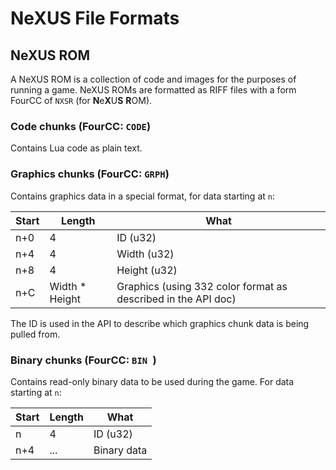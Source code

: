 # NeXUS File Formats

## NeXUS ROM

A NeXUS ROM is a collection of code and images for the purposes of running a game. NeXUS ROMs are formatted as RIFF files with a form FourCC of `NXSR` (for **N**e**X**U**S** **R**OM).

### Code chunks (FourCC: `CODE`)

Contains Lua code as plain text.

### Graphics chunks (FourCC: `GRPH`)

Contains graphics data in a special format, for data starting at `n`:

|Start|Length|What|
|-|-|-|
|n+0|4|ID (u32)|
|n+4|4|Width (u32)|
|n+8|4|Height (u32)|
|n+C|Width * Height|Graphics (using 332 color format as described in the API doc)|

The ID is used in the API to describe which graphics chunk data is being pulled from.

### Binary chunks (FourCC: `BIN `)

Contains read-only binary data to be used during the game. For data starting at `n`:

|Start|Length|What|
|-|-|-|
|n|4|ID (u32)|
|n+4|...|Binary data|
